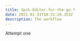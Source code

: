 ```yaml
---
title: Spck-Editor-for-the-go-?
date: 2021-01-31T18:31:20.353Z
description: The workflow
---
```


Attempt one